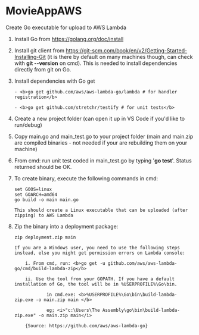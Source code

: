 # MovieAppAWS

Create Go executable for upload to AWS Lambda

1.	Install Go from https://golang.org/doc/install

2.	Install git client from https://git-scm.com/book/en/v2/Getting-Started-Installing-Git (it is there by default on many machines though, can check with <b>git --version</b> on cmd). This is needed to install dependencies directly from git on Go.

3.	Install dependencies with Go get

		- <b>go get github.com/aws/aws-lambda-go/lambda # for handler registration</b>
	
		- <b>go get github.com/stretchr/testify # for unit tests</b>
	
4.	Create a new project folder (can open it up in VS Code if you'd like to run/debug)

5.	Copy main.go and main_test.go to your project folder (main and main.zip are compiled binaries - not needed if your are rebuilding them on your machine)

6.	From cmd: run unit test coded in main_test.go by typing '<b>go test</b>'. Status returned should be OK.

7.	To create binary, execute the following commands in cmd:

		set GOOS=linux
		set GOARCH=amd64
		go build -o main main.go

 		This should create a Linux executable that can be uploaded (after zipping) to AWS Lambda

8.  Zip the binary into a deployment package:

		zip deployment.zip main

		If you are a Windows user, you need to use the following steps instead, else you might get permission errors on Lambda console:
			
			i. From cmd, run: <b>go get -u github.com/aws/aws-lambda-go/cmd/build-lambda-zip</b>
			
			ii. Use the tool from your GOPATH. If you have a default installation of Go, the tool will be in %USERPROFILE%\Go\bin.
					
					in cmd.exe: <b>%USERPROFILE%\Go\bin\build-lambda-zip.exe -o main.zip main </b>
					
					eg; <i>"c:\Users\The Assembly\go\bin\build-lambda-zip.exe" -o main.zip main</i>
			
			{Source: https://github.com/aws/aws-lambda-go}
